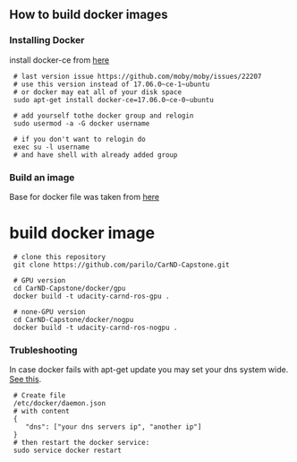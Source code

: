 ## How to build docker images

### Installing Docker

install docker-ce from [here](https://docs.docker.com/engine/installation/linux/docker-ce/ubuntu/)
```
 # last version issue https://github.com/moby/moby/issues/22207
 # use this version instead of 17.06.0~ce-1~ubuntu
 # or docker may eat all of your disk space
 sudo apt-get install docker-ce=17.06.0~ce-0~ubuntu

 # add yourself tothe docker group and relogin
 sudo usermod -a -G docker username

 # if you don't want to relogin do
 exec su -l username
 # and have shell with already added group
```

### Build an image

Base for docker file was taken from [here](https://github.com/osrf/docker_images/blob/7ba58fc107b368d6409c22161070eb93e562f240/ros/kinetic/ubuntu/xenial/desktop-full/Dockerfile)

# build docker image
```
 # clone this repository
 git clone https://github.com/parilo/CarND-Capstone.git

 # GPU version
 cd CarND-Capstone/docker/gpu
 docker build -t udacity-carnd-ros-gpu .

 # none-GPU version
 cd CarND-Capstone/docker/nogpu
 docker build -t udacity-carnd-ros-nogpu .
```

### Trubleshooting

In case docker fails with apt-get update you may set your dns system wide. [See this](https://robinwinslow.uk/2016/06/23/fix-docker-networking-dns/).
```
 # Create file
 /etc/docker/daemon.json
 # with content
 {
    "dns": ["your dns servers ip", "another ip"]
 }
 # then restart the docker service:
 sudo service docker restart
```
